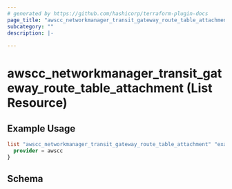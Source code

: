 ```yaml
---
# generated by https://github.com/hashicorp/terraform-plugin-docs
page_title: "awscc_networkmanager_transit_gateway_route_table_attachment List Resource - terraform-provider-awscc"
subcategory: ""
description: |-
  
---
```


# awscc_networkmanager_transit_gateway_route_table_attachment (List Resource)



## Example Usage

```terraform
list "awscc_networkmanager_transit_gateway_route_table_attachment" "example" {
  provider = awscc
}
```

<!-- schema generated by tfplugindocs -->
## Schema
